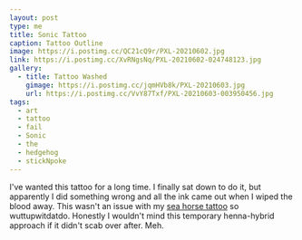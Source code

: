 ```yaml
---
layout: post
type: me
title: Sonic Tattoo
caption: Tattoo Outline
image: https://i.postimg.cc/QC21cQ9r/PXL-20210602.jpg
link: https://i.postimg.cc/XvRNgsNq/PXL-20210602-024748123.jpg
gallery:
  - title: Tattoo Washed
    gimage: https://i.postimg.cc/jqmHVb8k/PXL-20210603.jpg
    url: https://i.postimg.cc/VvY87Txf/PXL-20210603-003950456.jpg
tags:
  - art
  - tattoo
  - fail
  - Sonic
  - the
  - hedgehog
  - stickNpoke
---
```

I've wanted this tattoo for a long time.  I finally sat down to do it, but apparently I did something wrong and all the ink came out when I wiped the blood away.  This wasn't an issue with my [sea horse tattoo](https://saturdayxiii.github.io/2015/10/27/Scarification-is-hard-I/) so wuttupwitdatdo.  Honestly I wouldn't mind this temporary henna-hybrid approach if it didn't scab over after.  Meh.

